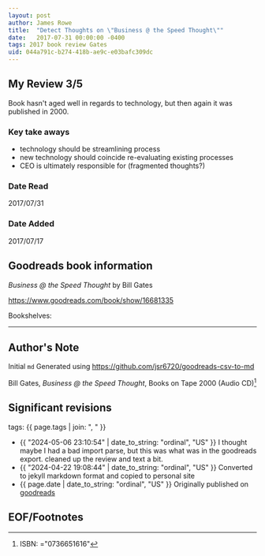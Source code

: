 ```yaml
---
layout: post
author: James Rowe
title:  "Detect Thoughts on \"Business @ the Speed Thought\""
date:   2017-07-31 00:00:00 -0400
tags: 2017 book review Gates 
uid: 044a791c-b274-418b-ae9c-e03bafc309dc
---
```


## My Review 3/5

Book hasn't aged well in regards to technology, but then again it was published in 2000.

### Key take aways

* technology should be streamlining process
* new technology should coincide re-evaluating existing processes
* CEO is ultimately responsible for (fragmented thoughts?)

### Date Read
2017/07/31

### Date Added
2017/07/17

## Goodreads book information

*Business @ the Speed Thought* by Bill Gates

https://www.goodreads.com/book/show/16681335

Bookshelves: 

---

## Author's Note

Initial `md` Generated using https://github.com/jsr6720/goodreads-csv-to-md

Bill  Gates, *Business @ the Speed Thought*,  Books on Tape 2000 (Audio CD)[^1]

## Significant revisions

tags: {{ page.tags | join: ", " }} <!-- todo move this somewhere -->

- {{ "2024-05-06 23:10:54" | date_to_string: "ordinal", "US" }} I thought maybe I had a bad import parse, but this was what was in the goodreads export. cleaned up the review and text a bit.
- {{ "2024-04-22 19:08:44" | date_to_string: "ordinal", "US" }} Converted to jekyll markdown format and copied to personal site
- {{ page.date | date_to_string: "ordinal", "US" }} Originally published on [goodreads](https://www.goodreads.com)

## EOF/Footnotes

[^1]: ISBN: ="0736651616"
